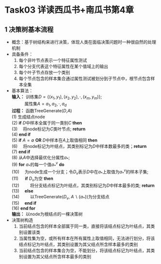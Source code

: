 # Task03 详读西瓜书+南瓜书第4章

## 1 决策树基本流程
- 概念：基于树结构来进行决策，体现人类在面临决策问题时一种很自然的处理机制
- 具备条件：
  1. 每个非叶节点表示一个特征属性测试
  2. 每个分支代表这个特征属性在某个值域上的输出
  3. 每个叶子节点存放一个类别
  4. 每个节点包含的样本集合通过属性测试被划分到子节点中，根节点包含样本全集
- 基本算法：  
  **输入：** 训练集$D=\{(x_1,y_1),(x_2,y_2),\cdot, (x_m,y_m)\}$;  
  &emsp;&emsp;&emsp;属性集$A={a_1,a_2,\cdot,a_d}$  
  **过程：** 函数TreeGenerate($D$,$A$)  
  (1) 生成结点node  
  (2) **if** $D$中样本全属于同一类别$C$ **then**  
  (3) &emsp;将node标记为$C$类叶节点; **return**  
  (4) **end if**  
  (5) **if** $A=\emptyset$ **OR** $D$中样本在$A$上取值相同 **then**  
  (6) &emsp;将node标记为叶结点，其类别标记为$D$中样本数最多的类；**return**  
  (7) **end if**  
  (8) 从$A$中选择最优化分属性$a_*$;  
  (9) **for** $a_*$的每一个值$a_*^v$ **do**  
  (10) &emsp;为node生成一个分支；令$D_v$表示$D$中在$a_*$上取值为$a_*^v$的样本子集;  
  (11) &emsp; **if** $D_v$为空 **then**  
  (12) &emsp;&emsp; 将分支结点标记为叶结点，其类别标记为$D$中样本最多的类; **return**  
  (13) &emsp;**else**  
  (14) &emsp;&emsp; 以TreeGenerate($D_v$, $A \backslash \{ a_* \}$)为分支结点  
  (15) &emsp;**end if**  
  (16) **end for**  
  **输出：** 以node为根结点的一棵决策树
- 决策树构造
  1. 当前结点包含的样本全部属于同一类，直接将该结点标记为叶结点，其类别设置该类
  2. 当属性集为空，或所有样本在所有属性上取值相同，无法进行划分，将该结点标记为叶结点，其类别设置为其父结点所含样本最多的类别
  3. 当前结点包含的样本集合为空，不能划分，将该结点标记为叶结点，其类别设置为其父结点所含样本最多的类别

